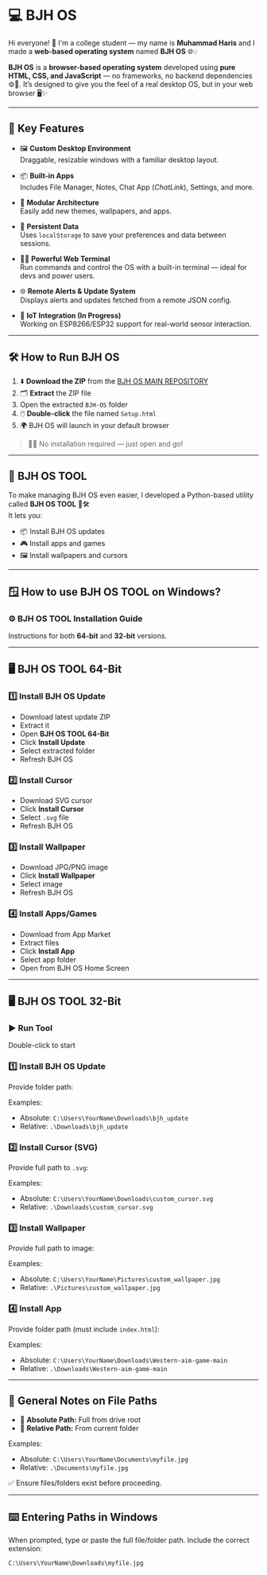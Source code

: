 # 💻 BJH OS

Hi everyone! 👋 I'm a college student — my name is **Muhammad Haris** and I made a **web-based operating system** named **BJH OS** 🌐💡

**BJH OS** is a **browser-based operating system** developed using **pure HTML, CSS, and JavaScript** — no frameworks, no backend dependencies ⚙️🚫. It’s designed to give you the feel of a real desktop OS, but in your web browser 🖥️✨

---

## 🚀 Key Features

- 🖼️ **Custom Desktop Environment**  
  Draggable, resizable windows with a familiar desktop layout.

- 📦 **Built-in Apps**  
  Includes File Manager, Notes, Chat App (*ChatLink*), Settings, and more.

- 🧩 **Modular Architecture**  
  Easily add new themes, wallpapers, and apps.

- 💾 **Persistent Data**  
  Uses `localStorage` to save your preferences and data between sessions.

- 🧑‍💻 **Powerful Web Terminal**  
  Run commands and control the OS with a built-in terminal — ideal for devs and power users.

- 🌐 **Remote Alerts & Update System**  
  Displays alerts and updates fetched from a remote JSON config.

- 📡 **IoT Integration (In Progress)**  
  Working on ESP8266/ESP32 support for real-world sensor interaction.

---

## 🛠️ How to Run BJH OS

1. ⬇️ **Download the ZIP** from the [BJH OS MAIN REPOSITORY](https://github.com/Haris16-code/BJH-OS)  
2. 🗂️ **Extract** the ZIP file  
3. Open the extracted `BJH-OS` folder  
4. 🖱️ **Double-click** the file named `Setup.html`  
5. 🌍 BJH OS will launch in your default browser  

> 🧑‍💻 No installation required — just open and go!

---

## 🧰 BJH OS TOOL

To make managing BJH OS even easier, I developed a Python-based utility called **BJH OS TOOL** 🐍🛠️  
It lets you:

- 📦 Install BJH OS updates  
- 🎮 Install apps and games  
- 🖼️ Install wallpapers and cursors

---

## 🪟 How to use BJH OS TOOL on Windows?

### ⚙️ BJH OS TOOL Installation Guide

Instructions for both **64-bit** and **32-bit** versions.

---

## 🖥️ BJH OS TOOL 64-Bit

### 1️⃣ Install BJH OS Update  
- Download latest update ZIP  
- Extract it  
- Open **BJH OS TOOL 64-Bit**  
- Click **Install Update**  
- Select extracted folder  
- Refresh BJH OS

### 2️⃣ Install Cursor  
- Download SVG cursor  
- Click **Install Cursor**  
- Select `.svg` file  
- Refresh BJH OS

### 3️⃣ Install Wallpaper  
- Download JPG/PNG image  
- Click **Install Wallpaper**  
- Select image  
- Refresh BJH OS

### 4️⃣ Install Apps/Games  
- Download from App Market  
- Extract files  
- Click **Install App**  
- Select app folder  
- Open from BJH OS Home Screen

---

## 🖥️ BJH OS TOOL 32-Bit

### ▶️ Run Tool  
Double-click to start

### 1️⃣ Install BJH OS Update  
Provide folder path:

Examples:  
- Absolute: `C:\Users\YourName\Downloads\bjh_update`  
- Relative: `.\Downloads\bjh_update`

### 2️⃣ Install Cursor (SVG)  
Provide full path to `.svg`:

Examples:  
- Absolute: `C:\Users\YourName\Downloads\custom_cursor.svg`  
- Relative: `.\Downloads\custom_cursor.svg`

### 3️⃣ Install Wallpaper  
Provide full path to image:

Examples:  
- Absolute: `C:\Users\YourName\Pictures\custom_wallpaper.jpg`  
- Relative: `.\Pictures\custom_wallpaper.jpg`

### 4️⃣ Install App  
Provide folder path (must include `index.html`):

Examples:  
- Absolute: `C:\Users\YourName\Downloads\Western-aim-game-main`  
- Relative: `.\Downloads\Western-aim-game-main`

---

## 📁 General Notes on File Paths

- 🧭 **Absolute Path:** Full from drive root  
- 🧮 **Relative Path:** From current folder

Examples:  
- Absolute: `C:\Users\YourName\Documents\myfile.jpg`  
- Relative: `.\Documents\myfile.jpg`

✅ Ensure files/folders exist before proceeding.

---

## ⌨️ Entering Paths in Windows

When prompted, type or paste the full file/folder path. Include the correct extension:

```bash
C:\Users\YourName\Downloads\myfile.jpg